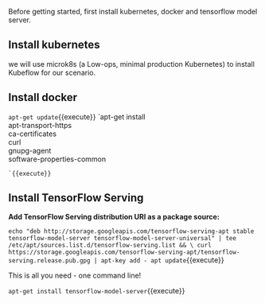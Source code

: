 Before getting started, first install kubernetes, docker and tensorflow model server.

## Install kubernetes

we will use microk8s (a Low-ops, minimal production Kubernetes) to install Kubeflow for our scenario.

## Install docker

`apt-get update`{{execute}}
`apt-get install \
    apt-transport-https \
    ca-certificates \
    curl \
    gnupg-agent \
    software-properties-common


    `{{execute}}

## Install TensorFlow Serving


**Add TensorFlow Serving distribution URI as a package source:**

`echo "deb http://storage.googleapis.com/tensorflow-serving-apt stable tensorflow-model-server tensorflow-model-server-universal" | tee /etc/apt/sources.list.d/tensorflow-serving.list && \
curl https://storage.googleapis.com/tensorflow-serving-apt/tensorflow-serving.release.pub.gpg | apt-key add -
apt update`{{execute}}

This is all you need - one command line!

`apt-get install tensorflow-model-server`{{execute}}
